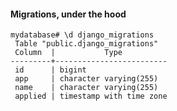 #### Migrations, under the hood

```text
mydatabase# \d django_migrations
 Table "public.django_migrations"
 Column  |           Type          
---------+-------------------------
 id      | bigint                  
 app     | character varying(255)  
 name    | character varying(255)  
 applied | timestamp with time zone
```


<aside class="notes">
</aside>
